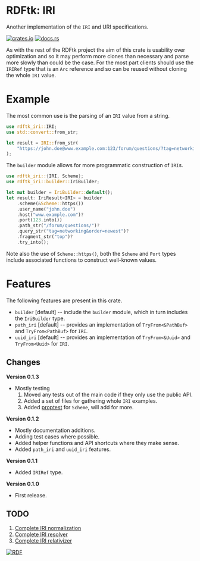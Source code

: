 # RDFtk: IRI

Another implementation of the `IRI` and URI specifications.

[![crates.io](https://img.shields.io/crates/v/rdftk_iri.svg)](https://crates.io/crates/rdftk_iri)
[![docs.rs](https://docs.rs/rdftk_iri/badge.svg)](https://docs.rs/rdftk_iri)

As with the rest of the RDFtk project the aim of this crate is usability over optimization and so it may perform
more clones than necessary and parse more slowly than could be the case. For the most part clients should use the
`IRIRef` type that is an `Arc` reference and so can be reused without cloning the whole `IRI` value.

# Example

The most common use is the parsing of an `IRI` value from a string.

```rust
use rdftk_iri::IRI;
use std::convert::from_str;

let result = IRI::from_str(
    "https://john.doe@www.example.com:123/forum/questions/?tag=networking&order=newest#top",
);
```

The `builder` module allows for more programmatic construction of `IRI`s.

```rust
use rdftk_iri::{IRI, Scheme};
use rdftk_iri::builder::IriBuilder;

let mut builder = IriBuilder::default();
let result: IriResult<IRI> = builder
    .scheme(&Scheme::https())
    .user_name("john.doe")
    .host("www.example.com")?
    .port(123.into())
    .path_str("/forum/questions/")?
    .query_str("tag=networking&order=newest")?
    .fragment_str("top")?
    .try_into();
```

Note also the use of `Scheme::https()`, both the `Scheme` and `Port` types include associated functions
to construct well-known values.

# Features

The following features are present in this crate.

* `builder` [default] -- include the `builder` module, which in turn includes the `IriBuilder` type.
* `path_iri` [default] -- provides an implementation of `TryFrom<&PathBuf>` and `TryFrom<PathBuf>`
  for `IRI`.
* `uuid_iri` [default] -- provides an implementation of `TryFrom<&Uuid>` and `TryFrom<Uuid>`
  for `IRI`.

## Changes

**Version 0.1.3**

* Mostly testing
  1. Moved any tests out of the main code if they only use the public API.
  1. Added a set of files for gathering whole `IRI` examples.
  1. Added [proptest](https://docs.rs/proptest/0.10.1/proptest/index.html) for `Scheme`, will add for more.

**Version 0.1.2**

* Mostly documentation additions.
* Adding test cases where possible.
* Added helper functions and API shortcuts where they make sense.
* Added `path_iri` and `uuid_iri` features.

**Version 0.1.1**

* Added `IRIRef` type.

**Version 0.1.0**

* First release.

## TODO

1. [Complete IRI normalization](https://github.com/johnstonskj/rust-rdftk/issues/4)
1. [Complete IRI resolver](https://github.com/johnstonskj/rust-rdftk/issues/5)
1. [Complete IRI relativizer](https://github.com/johnstonskj/rust-rdftk/issues/6)

[![RDF](https://www.w3.org/Icons/SW/Buttons/sw-rdf-blue.png)](http://www.w3.org/2001/sw/wiki/RDF)
